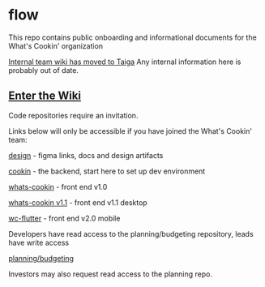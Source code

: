 # flow

This repo contains public onboarding and informational documents for the What's Cookin' organization

[Internal team wiki has moved to Taiga](http://taiga.whatscookin.us/project/epics/wiki/home)
Any internal information here is probably out of date.

## [Enter the Wiki](https://github.com/Whats-Cookin/flow/wiki/1-Welcome-to-What's-Cookin'-!)

Code repositories require an invitation.

Links below will only be accessible if you have joined the What's Cookin' team:

[design](https://github.com/Whats-Cookin/design-and-pitch) - figma links, docs and design artifacts

[cookin](https://github.com/Whats-Cookin/cookin) - the backend, start here to set up dev environment

[whats-cookin](https://github.com/Whats-Cookin/whats-cookin) - front end v1.0

[whats-cookin v1.1](https://github.com/Whats-Cookin/whats-cookin-v1.1) - front end v1.1 desktop

[wc-flutter](https://github.com/Whats-Cookin/wc-flutter) - front end v2.0 mobile

Developers have read access to the planning/budgeting repository, leads have write access

[planning/budgeting](https://github.com/Whats-Cookin/planning_and_budgeting)

Investors may also request read access to the planning repo.


